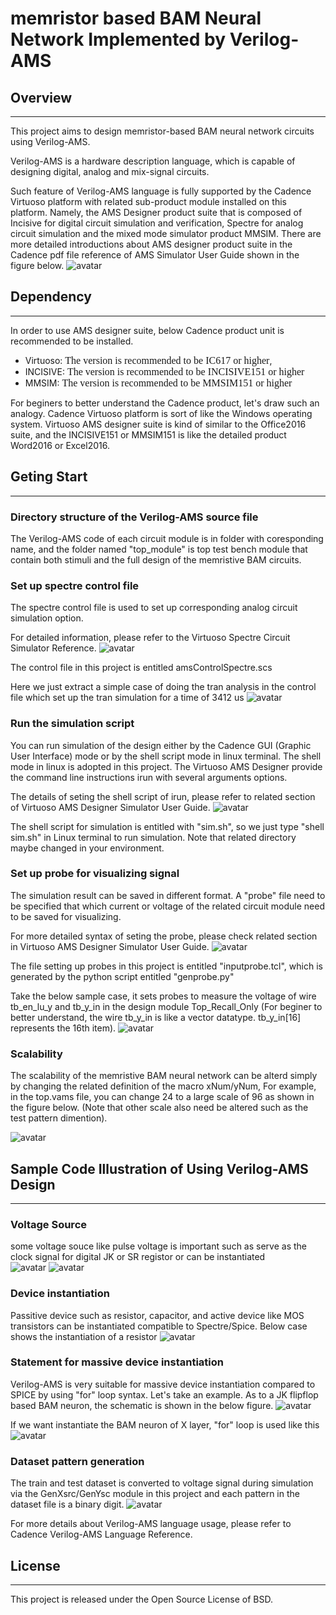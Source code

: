 # memristor based BAM Neural Network Implemented by Verilog-AMS 

## Overview
-----------------------------------------------
<!--project purpose--> 
This project aims to design memristor-based BAM neural network circuits using Verilog-AMS.  
<!--brief illustration of Verilog-AMS-->
Verilog-AMS is a hardware description language, which is capable of designing digital, analog and mix-signal circuits. 
<!--brief illustration of Cadence virtuoso,spectre and AMS designer -->
Such feature of Verilog-AMS language is fully supported by the Cadence Virtuoso platform with related sub-product module installed on this platform. Namely, the AMS Designer product suite that is composed of Incisive for digital circuit simulation and verification, Spectre for analog circuit simulation and the mixed mode simulator product MMSIM.
There are more detailed introductions about AMS designer product suite in the Cadence pdf file reference of AMS Simulator User Guide shown in the figure below. 
![avatar](./Image/amsEnvUsrGuide.jpg)

## Dependency
-----------------------------------------------
In order to use AMS designer suite, below Cadence product unit is recommended to be installed.
* Virtuoso: <font face= "times new man" size =3> The version is recommended to be IC617 or higher</font>,
* INCISIVE: <font face= "times new man" size =3> The version is recommended to be INCISIVE151 or higher</font>
* MMSIM: <font face= "times new man" size =3> The version is recommended to be MMSIM151 or higher</font>

For beginers to better understand the Cadence product, let's draw such an analogy. Cadence Virtuoso platform is sort of like the Windows operating system. Virtuoso AMS designer suite is kind of similar to the Office2016 suite, and the INCISIVE151 or MMSIM151 is like the detailed product Word2016 or Excel2016.

## Geting Start
-----------------------------------------------
### Directory structure of the Verilog-AMS source file
The Verilog-AMS code of each circuit module is in folder with coresponding name, and the folder named "top\_module" is top test bench module that contain both stimuli and the full design of the memristive BAM circuits.

### Set up spectre control file
<!--usage -->
The spectre control file is used to set up corresponding analog circuit simulation option. 
<!--Reference -->
For detailed information, please refer to the Virtuoso Spectre Circuit Simulator Reference.
![avatar](./Image/spectre_ctrl.jpg)
<!--file name -->
The control file in this project is entitled amsControlSpectre.scs 
<!--case illustration -->
Here we just extract a simple case of doing the tran analysis in the control file which set up the tran simulation for a time of 3412 us 
![avatar](./Image/tran_setup.jpg)

### Run the simulation script
<!--Usage -->
You can run simulation of the design either by the Cadence GUI (Graphic User Interface) mode or by the shell script mode in linux terminal. The shell mode in linux is adopted in this project. The Virtuoso AMS Designer provide the command line instructions irun with several arguments options.   
<!--Reference -->
The details of seting the shell script of irun, please refer to related section of Virtuoso AMS Designer Simulator User Guide.
![avatar](./Image/irun.jpg)
<!--file name -->
The shell script for simulation is entitled with "sim.sh", so we just type "shell sim.sh" in Linux terminal to run simulation. Note that related directory maybe changed in your environment.
<!--one case illustration -->

### Set up probe for visualizing signal 
<!--usage -->
The simulation result can be saved in different format. A "probe" file need to be specified that which current or voltage of the related circuit module need to be saved for visualizing. 
<!--Reference -->
For more detailed syntax of seting the probe, please check related section in Virtuoso AMS Designer Simulator User Guide. 
![avatar](./Image/probe_syntax.jpg) 
<!--file name -->
The file setting up probes in this project is entitled "inputprobe.tcl", which is generated by the python script entitled "genprobe.py"
<!--one case illustration -->
Take the below sample case, it sets probes to measure the voltage of wire tb\_en\_lu\_y and tb\_y\_in in the design module Top\_Recall\_Only (For beginer to better understand, the wire tb\_y\_in is like a vector datatype. tb\_y\_in[16] represents the 16th item). 
![avatar](./Image/probe.jpg)

### Scalability
The scalability of the memristive BAM neural network can be alterd simply by changing the related definition of the macro xNum/yNum, For example, in the top.vams file, you can change 24 to a large scale of 96 as shown in the figure below. (Note that other scale also need be altered such as the test pattern dimention).

![avatar](./Image/scale.jpg) 

## Sample Code Illustration of Using Verilog-AMS Design
-----------------------------------------------
### Voltage Source 
some voltage souce like pulse voltage is important such as serve as the clock signal for digital JK or SR registor or can be instantiated  
![avatar](./Image/pulse.jpg)
![avatar](./Image/pulse_code.jpg)
### Device instantiation 
Passitive device such as resistor, capacitor, and active device like MOS transistors can be instantiated compatible to Spectre/Spice. Below case shows the instantiation of a resistor
![avatar](./Image/resistor_code.jpg)

### Statement for massive device instantiation
Verilog-AMS is very suitable for massive device instantiation compared to SPICE by using "for" loop syntax. 
Let's take an example. As to a JK flipflop based BAM neuron, the schematic is shown in the below figure.
![avatar](./Image/neuron_circuit.jpg)

If we want instantiate the BAM neuron of X layer, "for" loop is used like this
![avatar](./Image/for_loop.jpg)
  
### Dataset pattern generation
The train and test dataset is converted to voltage signal during simulation via the GenXsrc/GenYsc module in this project and each pattern in the dataset file is a binary digit. 
![avatar](./Image/data_generation_code.jpg)

For more details about Verilog-AMS language usage, please refer to Cadence Verilog-AMS Language Reference.

## License
-----------------------------------------------------
This project is released under the Open Source License of BSD.


